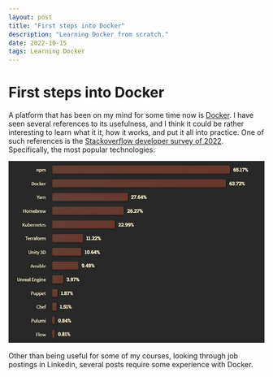 ```yaml
---
layout: post
title: "First steps into Docker"
description: "Learning Docker from scratch."
date: 2022-10-15
tags: Learning Docker
---
```


# First steps into Docker

A platform that has been on my mind for some time now is [Docker][why_docker]. I have seen several references to its usefulness, and I think it could be rather interesting to learn what it it, how it works, and put it all into practice. One of such references is the [Stackoverflow developer survey of 2022][stackoverflow_2022]. Specifically, the most popular technologies:

![Most popular technologies](/assets/images/stackoverflow_dev_survey_technology.png)

Other than being useful for some of my courses, looking through job postings in Linkedin, several posts require some experience with Docker.

[why_docker]: https://www.docker.com/
[stackoverflow_2022]: https://survey.stackoverflow.co/2022